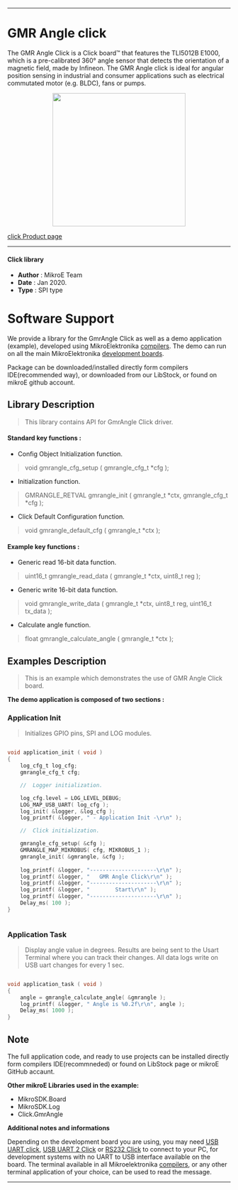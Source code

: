 
---
# GMR Angle click

The GMR Angle Click is a Click board™ that features the TLI5012B E1000, which is a pre-calibrated 360° angle sensor that detects the orientation of a magnetic field, made by Infineon. The GMR Angle click is ideal for angular position sensing in industrial and consumer applications such as electrical commutated motor (e.g. BLDC), fans or pumps.

<p align="center">
  <img src="https://download.mikroe.com/images/click_for_ide/gmrangle_click.png" height=300px>
</p>

[click Product page](https://www.mikroe.com/gmr-angle-click)

---


#### Click library 

- **Author**        : MikroE Team
- **Date**          : Jan 2020.
- **Type**          : SPI type


# Software Support

We provide a library for the GmrAngle Click 
as well as a demo application (example), developed using MikroElektronika 
[compilers](https://shop.mikroe.com/compilers). 
The demo can run on all the main MikroElektronika [development boards](https://shop.mikroe.com/development-boards).

Package can be downloaded/installed directly form compilers IDE(recommended way), or downloaded from our LibStock, or found on mikroE github account. 

## Library Description

> This library contains API for GmrAngle Click driver.

#### Standard key functions :

- Config Object Initialization function.
> void gmrangle_cfg_setup ( gmrangle_cfg_t *cfg ); 
 
- Initialization function.
> GMRANGLE_RETVAL gmrangle_init ( gmrangle_t *ctx, gmrangle_cfg_t *cfg );

- Click Default Configuration function.
> void gmrangle_default_cfg ( gmrangle_t *ctx );


#### Example key functions :

- Generic read 16-bit data function.
> uint16_t gmrangle_read_data ( gmrangle_t *ctx, uint8_t reg );
 
- Generic write 16-bit data function.
> void gmrangle_write_data ( gmrangle_t *ctx, uint8_t reg, uint16_t tx_data );

- Calculate angle function.
> float gmrangle_calculate_angle ( gmrangle_t *ctx );

## Examples Description

> 
> This is an example which demonstrates the use of GMR Angle Click board.
> 

**The demo application is composed of two sections :**

### Application Init 

>
> Initializes GPIO pins, SPI and LOG modules.
> 

```c

void application_init ( void )
{
    log_cfg_t log_cfg;
    gmrangle_cfg_t cfg;

    //  Logger initialization.

    log_cfg.level = LOG_LEVEL_DEBUG;
    LOG_MAP_USB_UART( log_cfg );
    log_init( &logger, &log_cfg );
    log_printf( &logger, " - Application Init -\r\n" );

    //  Click initialization.

    gmrangle_cfg_setup( &cfg );
    GMRANGLE_MAP_MIKROBUS( cfg, MIKROBUS_1 );
    gmrangle_init( &gmrangle, &cfg );
    
    log_printf( &logger, "---------------------\r\n" );
    log_printf( &logger, "   GMR Angle Click\r\n" );
    log_printf( &logger, "---------------------\r\n" );
    log_printf( &logger, "        Start\r\n" );
    log_printf( &logger, "---------------------\r\n" );
    Delay_ms( 100 );
}
  
```

### Application Task

>
> Display angle value in degrees.
> Results are being sent to the Usart Terminal where you can track their changes.
> All data logs write on USB uart changes for every 1 sec.
> 

```c

void application_task ( void )
{
    angle = gmrangle_calculate_angle( &gmrangle );
    log_printf( &logger, " Angle is %0.2f\r\n", angle );
    Delay_ms( 1000 );
} 

```

## Note



The full application code, and ready to use projects can be  installed directly form compilers IDE(recommneded) or found on LibStock page or mikroE GitHub accaunt.

**Other mikroE Libraries used in the example:** 

- MikroSDK.Board
- MikroSDK.Log
- Click.GmrAngle

**Additional notes and informations**

Depending on the development board you are using, you may need 
[USB UART click](https://shop.mikroe.com/usb-uart-click), 
[USB UART 2 Click](https://shop.mikroe.com/usb-uart-2-click) or 
[RS232 Click](https://shop.mikroe.com/rs232-click) to connect to your PC, for 
development systems with no UART to USB interface available on the board. The 
terminal available in all Mikroelektronika 
[compilers](https://shop.mikroe.com/compilers), or any other terminal application 
of your choice, can be used to read the message.



---
